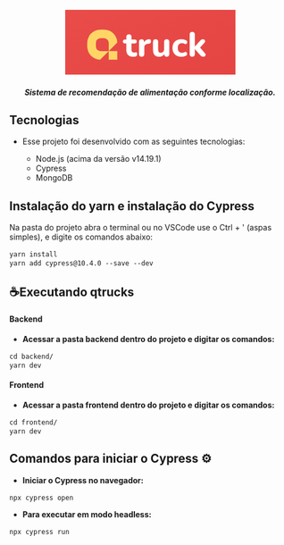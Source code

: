 <center>

![Logo](https://raw.githubusercontent.com/eduardacf/qtruck-bootcamp-cypress/master/img/logo.png)

 <h5>Sistema de recomendação de alimentação conforme localização.</h5>

</center>

## Tecnologias
- Esse projeto foi desenvolvido com as seguintes tecnologias:

	- Node.js (acima da versão v14.19.1)
	- Cypress
	- MongoDB

## Instalação do yarn e instalação do Cypress
Na pasta do projeto abra o terminal ou no VSCode use o Ctrl + ' (aspas simples), e digite os comandos abaixo:

```
yarn install
yarn add cypress@10.4.0 --save --dev
```


## ☕Executando qtrucks

#### Backend
- **Acessar a pasta backend dentro do projeto e digitar os comandos:**
```
cd backend/
yarn dev
```


#### Frontend
- **Acessar a pasta frontend dentro do projeto e digitar os comandos:**
```
cd frontend/
yarn dev
```

## Comandos para iniciar o Cypress ⚙️

- **Iniciar o Cypress no navegador:**
```
npx cypress open
```

- **Para executar em modo headless:**
```
npx cypress run
```
